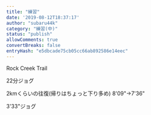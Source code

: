 ```yaml
---
title: "練習"
date: '2019-08-12T18:37:17'
author: "subaru44k"
category: "練習(中)"
status: "publish"
allowComments: true
convertBreaks: false
entryHash: "e5dbcade75cb05cc66ab892586e14eec"
---
```

Rock Creek Trail

22分ジョグ

2kmくらいの往復(帰りはちょっと下り多め)
8'09"→7'36"

3'33"ジョグ
